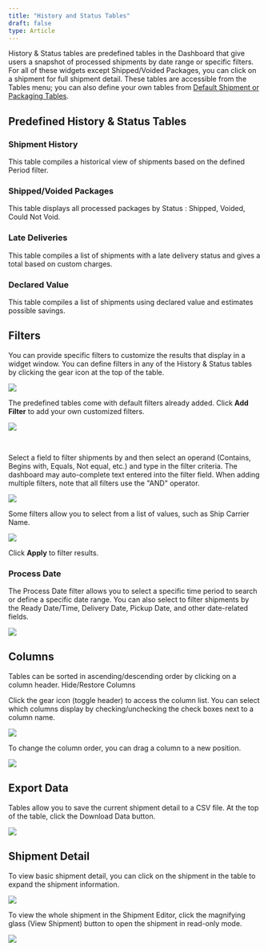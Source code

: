```yaml
---
title: "History and Status Tables"
draft: false
type: Article
---
```


History & Status tables are predefined tables in the Dashboard that give users a snapshot of processed shipments by date range or specific filters. For all of these widgets except Shipped/Voided Packages, you can click on a shipment for full shipment detail. These tables are accessible from the Tables menu; you can also define your own tables from [Default Shipment or Packaging Tables](default-tables.md).

## Predefined History & Status Tables

### Shipment History


This table compiles a historical view of shipments based on the defined Period filter.
### Shipped/Voided Packages


This table displays all processed packages by Status : Shipped, Voided, Could Not Void.
### Late Deliveries


This table compiles a list of shipments with a late delivery status and gives a total based on custom charges.
### Declared Value


This table compiles a list of shipments using declared value and estimates possible savings.
## Filters


You can provide specific filters to customize the results that display in a widget window. You can define filters in any of the History & Status tables by clicking the gear icon at the top of the table.

![](assets/images/dashboard-toggle-header.png)

The predefined tables come with default filters already added. Click **Add Filter** to add your own customized filters.

![](assets/images/dashboard-add-filter.png)

 

Select a field to filter shipments by and then select an operand (Contains, Begins with, Equals, Not equal, etc.) and type in the filter criteria. The dashboard may auto-complete text entered into the filter field. When adding multiple filters, note that all filters use the "AND" operator.

![](assets/images/dashboard-add-filter2.png)

Some filters allow you to select from a list of values, such as Ship Carrier Name.

![](assets/images/dashboard-add-filter3.png)

Click **Apply** to filter results.
### Process Date


The Process Date filter allows you to select a specific time period to search or define a specific date range. You can also select to filter shipments by the Ready Date/Time, Delivery Date, Pickup Date, and other date-related fields.

![](assets/images/process-date-filter.png)

## Columns


Tables can be sorted in ascending/descending order by clicking on a column header. Hide/Restore Columns

Click the gear icon (toggle header) to access the column list. You can select which columns display by checking/unchecking the check boxes next to a column name.

![](assets/images/dashboard-columns.png)

To change the column order, you can drag a column to a new position.

![](assets/images/dashboard-columns-drag.png)

## Export Data


Tables allow you to save the current shipment detail to a CSV file. At the top of the table, click the Download Data button.

![](assets/images/dashboard-export.png)
## Shipment Detail


To view basic shipment detail, you can click on the shipment in the table to expand the shipment information.

![](assets/images/dashboard-shipment-detail.png)

To view the whole shipment in the Shipment Editor, click the magnifying glass (View Shipment) button to open the shipment in read-only mode.

![](assets/images/dashboard-view-shipment.png)

 

 

